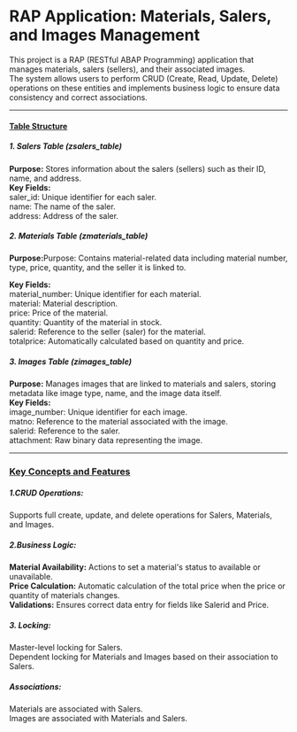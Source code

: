 <h1>RAP Application: Materials, Salers, and Images Management</h1>
<p>This project is a RAP (RESTful ABAP Programming) application that manages materials, salers (sellers), and their associated images. <br>
The system allows users to perform CRUD (Create, Read, Update, Delete) operations on these entities and implements business logic to ensure data consistency and correct associations.</p>

<hr>
<u><h4>Table Structure</h4></u>
<h5>1. Salers Table (zsalers_table)</h5>
<p><b>Purpose:</b> Stores information about the salers (sellers) such as their ID, name, and address.<br>
<b>Key Fields:</b><br>
saler_id: Unique identifier for each saler.<br>
name: The name of the saler.<br>
address: Address of the saler.</p>

<h5>2. Materials Table (zmaterials_table)</h5>
<p><b>Purpose:</b>Purpose: Contains material-related data including material number, type, price, quantity, and the seller it is linked to.
</p>
<p><b>Key Fields:</b><br>
material_number: Unique identifier for each material.<br>
material: Material description.<br>
price: Price of the material.<br>
quantity: Quantity of the material in stock.<br>
salerid: Reference to the seller (saler) for the material.<br>
totalprice: Automatically calculated based on quantity and price.</p>
<h5>3. Images Table (zimages_table)</h5>
<p>
<b>Purpose:</b> Manages images that are linked to materials and salers, storing metadata like image type, name, and the image data itself.<br>
<b>Key Fields:</b><br>
image_number: Unique identifier for each image.<br>
matno: Reference to the material associated with the image.<br>
salerid: Reference to the saler.<br>
attachment: Raw binary data representing the image.
</p>
<hr>

<u><h3>Key Concepts and Features</h3></u>
<h5>1.CRUD Operations:</h5>
<p>Supports full create, update, and delete operations for Salers, Materials, and Images.</p>

<h5>2.Business Logic:</h5>
<p>
<b>Material Availability:</b> Actions to set a material's status to available or unavailable.<br>
<b>Price Calculation:</b> Automatic calculation of the total price when the price or quantity of materials changes.<br>
<b>Validations:</b> Ensures correct data entry for fields like Salerid and Price.
</p>
<h5>3. Locking:</h5>
Master-level locking for Salers.<br>
Dependent locking for Materials and Images based on their association to Salers.

<h5>Associations:</h5>
<p>
  Materials are associated with Salers.<br>
Images are associated with Materials and Salers.
</p>






